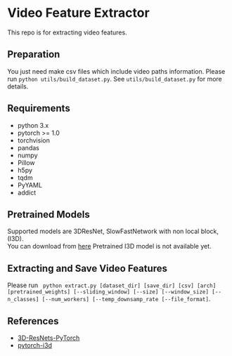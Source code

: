 # Video Feature Extractor
This repo is for extracting video features.

## Preparation
You just need make csv files which include video paths information.
Please run `python utils/build_dataset.py`. See `utils/build_dataset.py` for more details.


## Requirements
* python 3.x
* pytorch >= 1.0
* torchvision
* pandas
* numpy
* Pillow
* h5py
* tqdm
* PyYAML
* addict

## Pretrained Models
Supported models are 3DResNet, SlowFastNetwork with non local block, (I3D).  
You can download from [here](https://drive.google.com/drive/folders/1pBp4pkhRP-ucd4mRGiX0omDQ5hbg3c7a?usp=sharing)
Pretrained I3D model is not available yet.

## Extracting and Save Video Features
Please run
``` python extract.py [dataset_dir] [save_dir] [csv] [arch] [pretrained_weights] [--sliding_window] [--size] [--window_size] [--n_classes] [--num_workers] [--temp_downsamp_rate [--file_format]```.


## References
* [3D-ResNets-PyTorch](https://github.com/kenshohara/3D-ResNets-PyTorch)
* [pytorch-i3d](https://github.com/piergiaj/pytorch-i3d)
